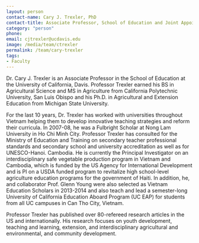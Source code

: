 ```yaml
---
layout: person
contact-name: Cary J. Trexler, PhD
contact-title: Associate Professor, School of Education and Joint Appointment in the College and Agricultural and Environmental Sciences
category: "person"
phone:
email: cjtrexler@ucdavis.edu
image: /media/team/ctrexler
permalink: /team/cary-trexler
tags:
- Faculty
---
```


Dr. Cary J. Trexler is an Associate Professor in the School of Education at the University of California, Davis. Professor Trexler earned his BS in Agricultural Science and MS in Agriculture from California Polytechnic University, San Luis Obispo and his Ph.D. in Agricultural and Extension Education from Michigan State University.

For the last 10 years, Dr. Trexler has worked with universities throughout Vietnam helping them to develop innovative teaching strategies and reform their curricula. In 2007-08, he was a Fulbright Scholar at Nong Lam University in Ho Chi Minh City. Professor Trexler has consulted for the Ministry of Education and Training on secondary teacher professional standards and secondary school and university accreditation as well as for UNESCO-Hanoi. Cambodia.  He is currently the Principal Investigator on an interdisciplinary safe vegetable production program in Vietnam and Cambodia, which is funded by the US Agency for International Development and is PI on a USDA funded program to revitalize high school-level agriculture education programs for the government of Haiti. In addition, he, and collaborator Prof. Glenn Young were also selected as Vietnam Education Scholars in 2013-2014 and also teach and lead a semester-long University of California Education Aboard Program (UC EAP) for students from all UC campuses in Can Tho City, Vietnam.

Professor Trexler has published over 80-refereed research articles in the US and internationally.  His research focuses on youth development, teaching and learning, extension, and interdisciplinary agricultural and environmental, and community development.
